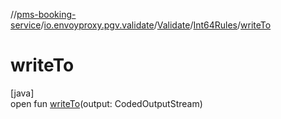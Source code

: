 //[pms-booking-service](../../../../index.md)/[io.envoyproxy.pgv.validate](../../index.md)/[Validate](../index.md)/[Int64Rules](index.md)/[writeTo](write-to.md)

# writeTo

[java]\
open fun [writeTo](write-to.md)(output: CodedOutputStream)